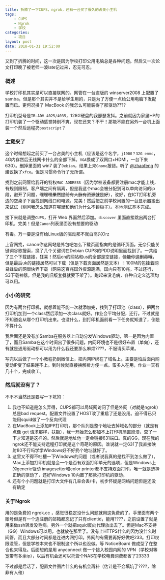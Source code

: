 ```yaml
---
title: 折腾了一下CUPS，ngrok，还有一台买了很久的占美小主机
tags: 
    - CUPS
    - Ngrok
    - 学校
categories:
    - 项目
layout: post
date: 2018-01-31 19:52:00
---
```


又到了折腾的时间，这一次是因为学校打印公用电脑总是各种问题。然后又一次论文打印晚了被老师一波late记过来，忍无可忍。

### 概述

学校打印机其实是可以直接联网的。网管在一台盗版的 winserver2008 上配置了 samba。但是那个其实并不是给学生用的，只是为了方便一点给公用电脑下发配置而已。更何况换了 MacBook 的我怎么可能装得了那驱动????

打印机型号是`IR-ADV 4025/4035`，128G硬盘的我瑟瑟发抖。之前就因为家里HP的打印机装了一个驱动感觉特别不爽，现在还来？不干！那能不能在另外一台机上面装一个然后远程扔`postscript`？

### 主意来了

这个时候想起之前买了一台占美的小主机（应该是这个名字，`j1900？32G emmc`，4G内存然后无线网卡什么的全部下掉。`VGA`换成了双网口+HDMI，一台下来630）。删掉里面的 win7 装了`Debian`，结果上来`Gnome`报错。听了 [@zhaofeng](https://zhaofeng.li) 的建议换了`xfce`。但是习惯命令行了无所谓。

找到之前网管给我开的特权`MAC ADDRESS`（因为学校设备都要注册mac才能上线，有规则限制，客户端之间有隔离，但是我这个mac会被分配到可以单向访问的ip段，避开了问题，~~嘿嘿嘿果然提前有人脉有资源就是好~~），改好，在ICT打印机旁边的空桌子下面找到网线口和电源。完美！然后把之前学校闲置的一台显示器搬出来试试（别问我怎么知道在哪里和他们为什么不锁柜子）。本地测试基本完成。

接下来就是调整`CUPS`，打开 Web 界面然后添加。`discover` 里面直接跳出两台打印机，完美！但是`Canon`列表里面没有想要的驱动

有毒。万一要是没有给Linux版的驱动那不就白高兴Orz

上官网找，canon你这网站是外包吧怎么下载页面指向的是循环页面。无奈只能关键词谷歌搜索，换了几个关键词在Debian CUPS的PDD说明里面找到了。一共给了三个下载链接，狂喜！然后cn的网站和us的全部是空链接，~~佳能你这剧毒哦~~，但是最后uk的链接居然可以下载（但是下载页面居然是文本）！100M的包挂着网易蜂巢的网很快弄下载（网易这百兆国外资源跑满，国内只有10兆，不过还行，S3下载神器。但是我的旧版套餐就要下架了）。跑起来没毛病，各种自定义选项均可以用。

### 小小的研究

因为有两台打印机，就想着能不能一次就添加完，找到了打印池（class），把两台打印机加到一个class然后添加一次class就好。作业会平均分配，还行。不过就是不知道会从哪个打印机出来。也没什么，到打印机面前看一下任务就知道了，倒是不算什么

我后面还是没有加Samba在服务器上自动分发Windows驱动，第一是因为内置了，而且Samba在这个时间出了很多问题，内网环境也不是很好布置（单向），还有就是通用驱动都可以用为什么我还要那么麻烦????，不服请买苹果。

写完以后做了一个小教程扔到微信上，把内网IP绑在了域名上。主要是怕后面内网变动IP变了结果连不上。到时候就直接换解析方便一点。蛮多人在用，作业一天有几十个，完成收工。

### 然后就没有了？

不不不当然还是要写一下坑的：

1.  我也不知道是怎么弄得，CUPS都可以局域网访问了但是外网（对就是ngrok）总是bad request。配置文件设置了HOST改了重启了还是没用。迫不得已只能用squid做了一个反向代理
2.  在MacBook上添加IPP打印机，那个队列是整个地址去掉域名的部分（就是有点像 get 请求那样，扶额），我一开始怎么都加不上打印机简直崩溃，查了一下才知道是这样的。然后就是地址他一定会链接631端口。真的GG，现在我的ngrok还不能支持远程打印就是这个奇葩的原因。谁说就一定631了我直接映射80不行吗学学Windows好不好扔个地址就好了。
3.  这里又不得不吐槽一下Windows的问题（或者说我真的是找不到怎么做了），Mac上添加打印机就是会一个是否有双面打印单元的选项，但是Windows上的generic驱动 imagesetter和color printer都不支持双面打印。唯一就是选择正确的驱动了，还好Windows 10内置了那款打印机的驱动。
4.  还有个小问题就是打印大文件有几率会丢/卡，初步怀疑是网络问题但是还没有确定

### 关于Ngrok

用的是免费的 ngrok.cc ，感觉很稳定没什么问题就用这免费的了。手里面有两个账号但是有一个连注册的邮箱都忘记了只有clientid，能用????，之前设置了就是用来做ssh转发没毛病。另外一个就把squid反向代理放出去了。但是Mac不支持（GG）Windows可以用。也就放在那里了。没有上HTTPS什么的因为没什么时间管，而且大部分时间都是连进内网打印。外网的有需要再好好做吧233。打印权限没管，但是学校本来也不限制这个所以也没做。等 NoticeBoard 做成型了在整合也来得及。后面想的是用 anyconnect 做一个接入校园内网的 VPN（学校对等宽带有多余ip），以后有机会还可以托管个NAS在学校电费网费都省了23333

不过都是后话了，配置文件图片什么的有机会再补（估计是不会填坑了????，除非有人催）

